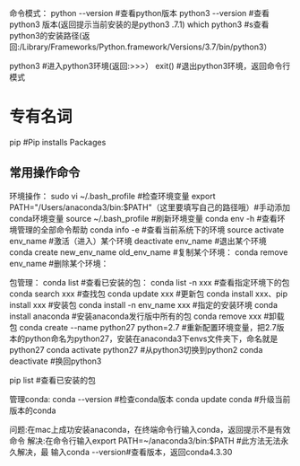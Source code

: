 命令模式：
python --version #查看python版本
python3 --version #查看python3 版本(返回提示当前安装的是python3 .7.1)
which python3 #s查看python3的安装路径(返回:/Library/Frameworks/Python.framework/Versions/3.7/bin/python3）

python3 #进入python3环境(返回:>>>）
exit() #退出python3环境，返回命令行模式


# 专有名词
pip #Pip installs Packages

## 常用操作命令
环境操作：
sudo vi ~/.bash_profile #检查环境变量
export PATH="/Users/anaconda3/bin:$PATH"（这里要填写自己的路径哦）#手动添加conda环境变量
source ~/.bash_profile #刷新环境变量
conda env -h #查看环境管理的全部命令帮助
conda info -e #查看当前系统下的环境
source activate env_name #激活（进入）某个环境
deactivate env_name #退出某个环境
conda create new_env_name old_env_name #复制某个环境：
conda remove env_name #删除某个环境：

包管理：
conda list #查看已安装的包：
conda list -n xxx #查看指定环境下的包
conda search xxx #查找包
conda update xxx #更新包
conda install xxx、pip install xxx #安装包
conda install -n env_name xxx #指定的安装环境
conda install anaconda #安装anaconda发行版中所有的包
conda remove xxx #卸载包
conda create --name python27 python=2.7 #重新配置环境变量，把2.7版本的python命名为python27，安装在anaconda3下envs文件夹下，命名就是python27
conda activate python27 #从python3切换到python2
 conda deactivate #换回python3

pip list #查看已安装的包

管理conda:
conda --version #检查conda版本
conda update conda #升级当前版本的conda

问题:在mac上成功安装anaconda，在终端命令行输入conda，返回提示不是有效命令
解决:在命令行输入export PATH=~/anaconda3/bin:$PATH #此方法无法永久解决，最
输入conda --version#查看版本，返回conda4.3.30







